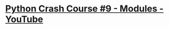 # [Python Crash Course #9 - Modules - YouTube](https://youtu.be/8f5LUaUlb8g?list=PL4cUxeGkcC9goeb7U1FXFdNszWetCmhfB "Python Crash Course #9 - Modules - YouTube")

